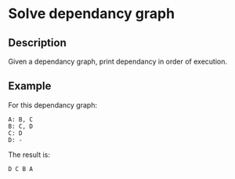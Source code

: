 # Solve dependancy graph

## Description

Given a dependancy graph, print dependancy in order of execution.

## Example

For this dependancy graph:

    A: B, C
    B: C, D
    C: D
    D: -

The result is:

    D C B A
